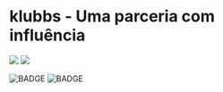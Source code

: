 # klubbs - Uma parceria com influência

![](https://img.shields.io/badge/TypeScript-007ACC?style=for-the-badge&logo=typescript&logoColor=white) ![](https://img.shields.io/badge/React_Native-20232A?style=for-the-badge&logo=react&logoColor=61DAFB)

![BADGE](https://github.com/klubbs/app-user/actions/workflows/ios-production.yml/badge.svg)
![BADGE](https://github.com/klubbs/app-user/actions/workflows/android-production.yml/badge.svg)

